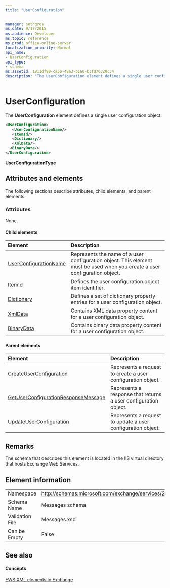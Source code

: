 ```yaml
---
title: "UserConfiguration"
 
 
manager: sethgros
ms.date: 9/17/2015
ms.audience: Developer
ms.topic: reference
ms.prod: office-online-server
localization_priority: Normal
api_name:
- UserConfiguration
api_type:
- schema
ms.assetid: 1811df99-ca5b-48a3-b160-b3fd70320c34
description: "The UserConfiguration element defines a single user configuration object."
---
```


# UserConfiguration

The **UserConfiguration** element defines a single user configuration object. 
  
```XML
<UserConfiguration>
   <UserConfigurationName/>
   <ItemId/>
   <Dictionary/>
   <XmlData/>
  <BinaryData/>
</UserConfiguration>
```

 **UserConfigurationType**
## Attributes and elements

The following sections describe attributes, child elements, and parent elements.
  
### Attributes

None.
  
#### Child elements

|**Element**|**Description**|
|:-----|:-----|
|[UserConfigurationName](userconfigurationname.md) <br/> |Represents the name of a user configuration object. This element must be used when you create a user configuration object.  <br/> |
|[ItemId](itemid.md) <br/> |Defines the user configuration object item identifier.  <br/> |
|[Dictionary](dictionary.md) <br/> |Defines a set of dictionary property entries for a user configuration object.  <br/> |
|[XmlData](xmldata.md) <br/> |Contains XML data property content for a user configuration object.  <br/> |
|[BinaryData](binarydata.md) <br/> |Contains binary data property content for a user configuration object.  <br/> |
   
#### Parent elements

|**Element**|**Description**|
|:-----|:-----|
|[CreateUserConfiguration](createuserconfiguration.md) <br/> |Represents a request to create a user configuration object.  <br/> |
|[GetUserConfigurationResponseMessage](getuserconfigurationresponsemessage.md) <br/> |Represents a response that returns a user configuration object.  <br/> |
|[UpdateUserConfiguration](updateuserconfiguration.md) <br/> |Represents a request to update a user configuration object.  <br/> |
   
## Remarks

The schema that describes this element is located in the IIS virtual directory that hosts Exchange Web Services.
  
## Element information

|||
|:-----|:-----|
|Namespace  <br/> |http://schemas.microsoft.com/exchange/services/2006/messages  <br/> |
|Schema Name  <br/> |Messages schema  <br/> |
|Validation File  <br/> |Messages.xsd  <br/> |
|Can be Empty  <br/> |False  <br/> |
   
## See also

#### Concepts

[EWS XML elements in Exchange](ews-xml-elements-in-exchange.md)

